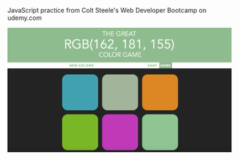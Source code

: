 JavaScript practice from Colt Steele's Web Developer Bootcamp on udemy.com    

<img src="assets/img/colorgame.png" width="700">
